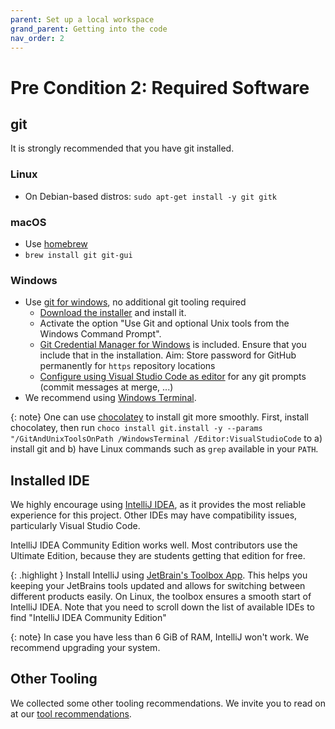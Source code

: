```yaml
---
parent: Set up a local workspace
grand_parent: Getting into the code
nav_order: 2
---
```


# Pre Condition 2: Required Software

## git

It is strongly recommended that you have git installed.

### Linux

* On Debian-based distros: `sudo apt-get install -y git gitk`

### macOS

* Use [homebrew](https://brew.sh/)
* `brew install git git-gui`

### Windows

* Use [git for windows](https://git-for-windows.github.io), no additional git tooling required
  * [Download the installer](http://git-scm.com/download/win) and install it.
  * Activate the option "Use Git and optional Unix tools from the Windows Command Prompt".
  * [Git Credential Manager for Windows](https://github.com/Microsoft/Git-Credential-Manager-for-Windows) is included. Ensure that you include that in the installation. Aim: Store password for GitHub permanently for `https` repository locations
  * [Configure using Visual Studio Code as editor](https://code.visualstudio.com/docs/sourcecontrol/overview#_vs-code-as-git-editor) for any git prompts (commit messages at merge, ...)
* We recommend using [Windows Terminal](https://aka.ms/terminal).

{: note}
One can use [chocolatey](https://chocolatey.org/) to install git more smoothly.
First, install chocolatey, then run `choco install git.install -y --params "/GitAndUnixToolsOnPath /WindowsTerminal /Editor:VisualStudioCode` to a) install git and b) have Linux commands such as `grep` available in your `PATH`.

## Installed IDE

We highly encourage using [IntelliJ IDEA](https://www.jetbrains.com/idea/?from=jabref), as it provides the most reliable experience for this project.
Other IDEs may have compatibility issues, particularly Visual Studio Code.

IntelliJ IDEA Community Edition works well.
Most contributors use the Ultimate Edition, because they are students getting that edition for free.

{: .highlight }
Install IntelliJ using [JetBrain's Toolbox App](https://www.jetbrains.com/toolbox-app/?from=jabref).
This helps you keeping your JetBrains tools updated and allows for switching between different products easily.
On Linux, the toolbox ensures a smooth start of IntelliJ IDEA.
Note that you need to scroll down the list of available IDEs to find "IntelliJ IDEA Community Edition"

{: note}
In case you have less than 6 GiB of RAM, IntelliJ won't work.
We recommend upgrading your system.

## Other Tooling

We collected some other tooling recommendations.
We invite you to read on at our [tool recommendations](../../code-howtos/tools.md).

